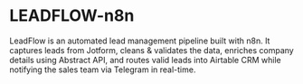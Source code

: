 # LEADFLOW-n8n
LeadFlow is an automated lead management pipeline built with n8n. It captures leads from Jotform, cleans &amp; validates the data, enriches company details using Abstract API, and routes valid leads into Airtable CRM while notifying the sales team via Telegram in real-time.
